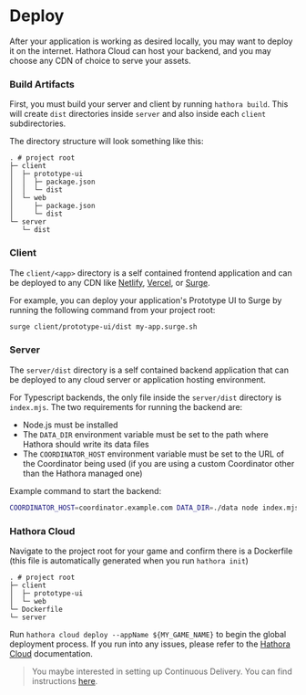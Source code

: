 # Deploy

After your application is working as desired locally, you may want to deploy it on the internet. Hathora Cloud can host your backend, and you may choose any CDN of choice to serve your assets.

### Build Artifacts

First, you must build your server and client by running `hathora build`. This will create `dist` directories inside `server` and also inside each `client` subdirectories.

The directory structure will look something like this:

```
. # project root
├─ client
│  ├─ prototype-ui
│  │  ├─ package.json
│  │  └─ dist
│  └─ web
│     ├─ package.json
│     └─ dist
└─ server
   └─ dist
```

### Client

The `client/<app>` directory is a self contained frontend application and can be deployed to any CDN like [Netlify](https://www.netlify.com/), [Vercel](vercel.com), or [Surge](https://surge.sh/).

For example, you can deploy your application's Prototype UI to Surge by running the following command from your project root:

```sh
surge client/prototype-ui/dist my-app.surge.sh
```

### Server

The `server/dist` directory is a self contained backend application that can be deployed to any cloud server or application hosting environment.

For Typescript backends, the only file inside the `server/dist` directory is `index.mjs`. The two requirements for running the backend are:

- Node.js must be installed
- The `DATA_DIR` environment variable must be set to the path where Hathora should write its data files
- The `COORDINATOR_HOST` environment variable must be set to the URL of the Coordinator being used (if you are using a custom Coordinator other than the Hathora managed one)

Example command to start the backend:

```sh
COORDINATOR_HOST=coordinator.example.com DATA_DIR=./data node index.mjs
```

### Hathora Cloud

Navigate to the project root for your game and confirm there is a Dockerfile (this file is automatically generated when you run `hathora init`)

```
. # project root
├─ client
│  ├─ prototype-ui
│  └─ web
└─ Dockerfile
└─ server
```

Run `hathora cloud deploy --appName ${MY_GAME_NAME}` to begin the global deployment process. If you run into any issues, please refer to the [Hathora Cloud](../cloud/README.md) documentation.

> You maybe interested in setting up Continuous Delivery. You can find instructions [here](../cloud/README.md#continuous-delivery).
